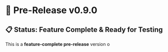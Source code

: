 # 🚀 Pre-Release v0.9.0

## 📋 Status: Feature Complete & Ready for Testing

This is a **feature-complete pre-release** version o